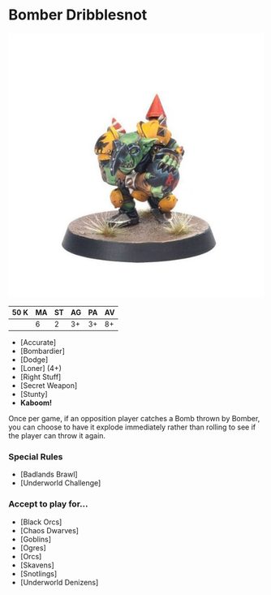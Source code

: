 # Bomber Dribblesnot

![](../media/starplayers/BomberDribblesnotLead.jpg)

| 50 K  | MA | ST | AG | PA | AV |
| --- | --- | --- | --- | --- | --- |
| | 6 | 2 | 3+ | 3+ | 8+ |

* [Accurate]
* [Bombardier]
* [Dodge]
* [Loner] (4+)
* [Right Stuff]
* [Secret Weapon]
* [Stunty]
* **Kaboom!**

Once per game, if an opposition player catches a Bomb thrown by Bomber, you can choose to have it explode immediately rather than rolling to see if the player can throw it again.

### Special Rules
* [Badlands Brawl]
* [Underworld Challenge]

### Accept to play for...
* [Black Orcs]
* [Chaos Dwarves]
* [Goblins]
* [Ogres]
* [Orcs]
* [Skavens]
* [Snotlings]
* [Underworld Denizens]

